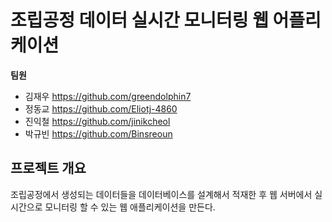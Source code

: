 # 조립공정 데이터 실시간 모니터링 웹 어플리케이션


**팀원** 

+ 김재우 https://github.com/greendolphin7
+ 정동교 https://github.com/Eliotj-4860  
+ 진익철 https://github.com/jinikcheol  
+ 박규빈 https://github.com/Binsreoun  

## 프로젝트 개요

조립공정에서 생성되는 데이터들을 데이터베이스를 설계해서 적재한 후 웹 서버에서 실시간으로 모니터링 할 수 있는 웹 애플리케이션을 만든다.
